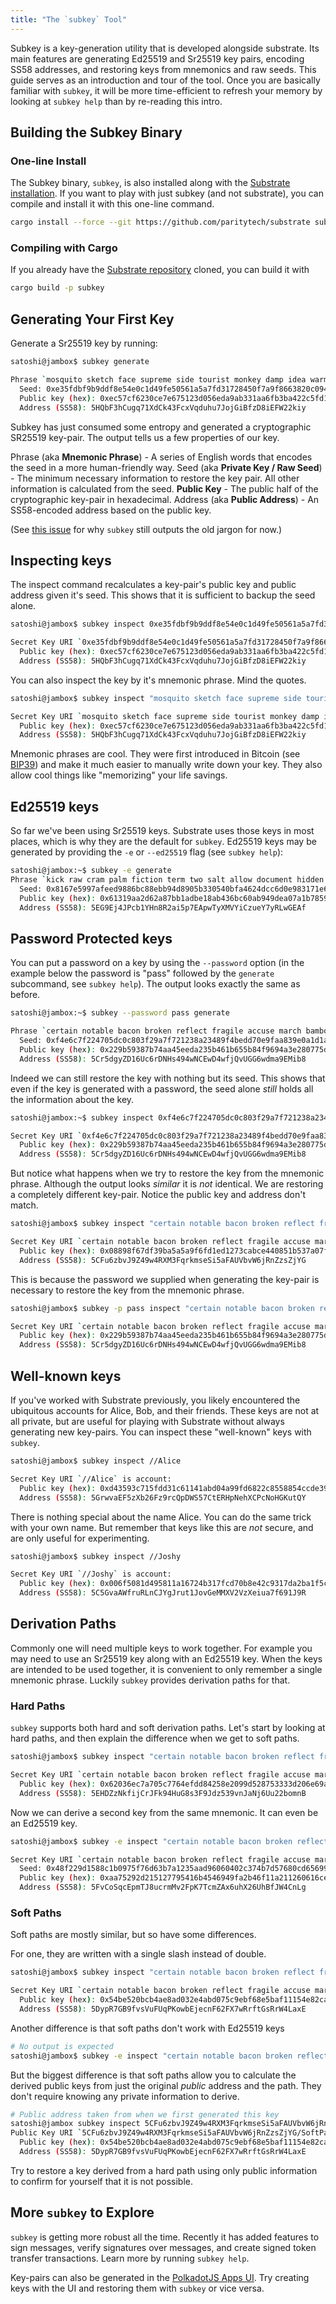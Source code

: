 ```yaml
---
title: "The `subkey` Tool"
---
```

Subkey is a key-generation utility that is developed alongside substrate. Its main features are generating Ed25519 and Sr25519 key pairs, encoding SS58 addresses, and restoring keys from mnemonics and raw seeds. This guide serves as an introduction and tour of the tool. Once you are basically familiar with `subkey`, it will be more time-efficient to refresh your memory by looking at `subkey help` than by re-reading this intro.

## Building the Subkey Binary

### One-line Install
The Subkey binary, `subkey`, is also installed along with the [Substrate installation](getting-started/installing-substrate.md). If you want to play with just subkey (and not substrate), you can compile and install it with this one-line command.
```bash
cargo install --force --git https://github.com/paritytech/substrate subkey
```

### Compiling with Cargo
If you already have the [Substrate repository](https://github.com/paritytech/substrate) cloned, you can build it with
```bash
cargo build -p subkey
```

## Generating Your First Key
Generate a Sr25519 key by running:
```bash
satoshi@jambox$ subkey generate

Phrase `mosquito sketch face supreme side tourist monkey damp idea warm luggage better` is account:
  Seed: 0xe35fdbf9b9ddf8e54e0c1d49fe50561a5a7fd31728450f7a9f8663820c09401e
  Public key (hex): 0xec57cf6230ce7e675123d056eda9ab331aa6fb3ba422c5fd194721ddc6b69a14
  Address (SS58): 5HQbF3hCugq71XdCk43FcxVqduhu7JojGiBfzD8iEFW22kiy
```

Subkey has just consumed some entropy and generated a cryptographic SR25519 key-pair. The output tells us a few properties of our key.

Phrase (aka **Mnemonic Phrase**) - A series of English words that encodes the seed in a more human-friendly way.
Seed (aka **Private Key / Raw Seed**) - The minimum necessary information to restore the key pair. All other information is calculated from the seed.
**Public Key** - The public half of the cryptographic key-pair in hexadecimal.
Address (aka **Public Address**) - An SS58-encoded address based on the public key.

(See [this issue](https://github.com/paritytech/substrate/pull/2669#issuecomment-495702589) for why `subkey` still outputs the old jargon for now.)

## Inspecting keys
The inspect command recalculates a key-pair's public key and public address given it's seed. This shows that it is sufficient to backup the seed alone.
```bash
satoshi@jambox$ subkey inspect 0xe35fdbf9b9ddf8e54e0c1d49fe50561a5a7fd31728450f7a9f8663820c09401e

Secret Key URI `0xe35fdbf9b9ddf8e54e0c1d49fe50561a5a7fd31728450f7a9f8663820c09401e` is account:
  Public key (hex): 0xec57cf6230ce7e675123d056eda9ab331aa6fb3ba422c5fd194721ddc6b69a14
  Address (SS58): 5HQbF3hCugq71XdCk43FcxVqduhu7JojGiBfzD8iEFW22kiy
```

You can also inspect the key by it's mnemonic phrase. Mind the quotes.
```bash
satoshi@jambox$ subkey inspect "mosquito sketch face supreme side tourist monkey damp idea warm luggage better"

Secret Key URI `mosquito sketch face supreme side tourist monkey damp idea warm luggage better` is account:
  Public key (hex): 0xec57cf6230ce7e675123d056eda9ab331aa6fb3ba422c5fd194721ddc6b69a14
  Address (SS58): 5HQbF3hCugq71XdCk43FcxVqduhu7JojGiBfzD8iEFW22kiy
```

Mnemonic phrases are cool. They were first introduced in Bitcoin (see [BIP39](https://github.com/bitcoin/bips/blob/master/bip-0039.mediawiki)) and make it much easier to manually write down your key. They also allow cool things like "memorizing" your life savings.

## Ed25519 keys
So far we've been using Sr25519 keys. Substrate uses those keys in most places, which is why they are the default for `subkey`. Ed25519 keys may be generated by providing the `-e` or `--ed25519` flag (see `subkey help`):

```bash
satoshi@jambox:~$ subkey -e generate
Phrase `kick raw cram palm fiction term two salt allow document hidden mix` is account:
  Seed: 0x8167e5997afeed9886bc88ebb94d8905b330540bfa4624dcc6d0e983171e67ed
  Public key (hex): 0x61319aa2d62a87bb1adbe18ab436bc60ab949dea07a1b7859deb13bdfbb85f53
  Address (SS58): 5EG9Ej4JPcb1YHn8R2ai5p7EApwTyXMVYiCzueY7yRLwGEAf
```

## Password Protected keys
You can put a password on a key by using the `--password` option (in the example below the password is "pass" followed by the `generate` subcommand, see `subkey help`). The output looks exactly the same as before.
```bash
satoshi@jambox:~$ subkey --password pass generate

Phrase `certain notable bacon broken reflect fragile accuse march bamboo isolate call gate` is account:
  Seed: 0xf4e6c7f224705dc0c803f29a7f721238a23489f4bedd70e9faa839e0a1d1a392
  Public key (hex): 0x229b59387b74aa45eeda235b461b655b84f9694a3e280775d5438d64d477673a
  Address (SS58): 5Cr5dgyZD16Uc6rDNHs494wNCEwD4wfjQvUGG6wdma9EMib8
```

Indeed we can still restore the key with nothing but its seed. This shows that even if the key is generated with a password, the seed alone _still_ holds all the information about the key.
```bash
satoshi@jambox:~$ subkey inspect 0xf4e6c7f224705dc0c803f29a7f721238a23489f4bedd70e9faa839e0a1d1a392

Secret Key URI `0xf4e6c7f224705dc0c803f29a7f721238a23489f4bedd70e9faa839e0a1d1a392` is account:
  Public key (hex): 0x229b59387b74aa45eeda235b461b655b84f9694a3e280775d5438d64d477673a
  Address (SS58): 5Cr5dgyZD16Uc6rDNHs494wNCEwD4wfjQvUGG6wdma9EMib8
```

But notice what happens when we try to restore the key from the mnemonic phrase. Although the output looks _similar_ it is _not_ identical. We are restoring a completely different key-pair. Notice the public key and address don't match.
```bash
satoshi@jambox$ subkey inspect "certain notable bacon broken reflect fragile accuse march bamboo isolate call gate"

Secret Key URI `certain notable bacon broken reflect fragile accuse march bamboo isolate call gate` is account:
  Public key (hex): 0x08898f67df39ba5a5a9f6fd1ed1273cabce440851b537a07fad152f85649ce66
  Address (SS58): 5CFu6zbvJ9Z49w4RXM3FqrkmseSi5aFAUVbvW6jRnZzsZjYG
```

This is because the password we supplied when generating the key-pair is necessary to restore the key from the mnemonic phrase.
```bash
satoshi@jambox$ subkey -p pass inspect "certain notable bacon broken reflect fragile accuse march bamboo isolate call gate"

Secret Key URI `certain notable bacon broken reflect fragile accuse march bamboo isolate call gate` is account:
  Public key (hex): 0x229b59387b74aa45eeda235b461b655b84f9694a3e280775d5438d64d477673a
  Address (SS58): 5Cr5dgyZD16Uc6rDNHs494wNCEwD4wfjQvUGG6wdma9EMib8
```

## Well-known keys
If you've worked with Substrate previously, you likely encountered the ubiquitous accounts for Alice, Bob, and their friends. These keys are not at all private, but are useful for playing with Substrate without always generating new key-pairs. You can inspect these "well-known" keys with `subkey`.

```bash
satoshi@jambox$ subkey inspect //Alice

Secret Key URI `//Alice` is account:
  Public key (hex): 0xd43593c715fdd31c61141abd04a99fd6822c8558854ccde39a5684e7a56da27d
  Address (SS58): 5GrwvaEF5zXb26Fz9rcQpDWS57CtERHpNehXCPcNoHGKutQY
```

There is nothing special about the name Alice. You can do the same trick with your own name. But remember that keys like this are _not_ secure, and are only useful for experimenting.
```bash
satoshi@jambox$ subkey inspect //Joshy

Secret Key URI `//Joshy` is account:
  Public key (hex): 0x006f5081d495811a16724b317fcd70b8e42c9317da2ba1f5c36756a41fadec67
  Address (SS58): 5C5GvaAWfruRLnCJYgJrut1JovGeMMXV2VzXeiua7f691J9R
```

## Derivation Paths
Commonly one will need multiple keys to work together. For example you may need to use an Sr25519 key along with an Ed25519 key. When the keys are intended to be used together, it is convenient to only remember a single mnemonic phrase. Luckily `subkey` provides derivation paths for that.

### Hard Paths
`subkey` supports both hard and soft derivation paths. Let's start by looking at hard paths, and then explain the difference when we get to soft paths.

```bash
satoshi@jambox$ subkey inspect "certain notable bacon broken reflect fragile accuse march bamboo isolate call gate"//DerivationPath

Secret Key URI `certain notable bacon broken reflect fragile accuse march bamboo isolate call gate//DerivationPath` is account:
  Public key (hex): 0x62036ec7a705c7764efdd84258e2099d528753333d206e69ab038354cca59375
  Address (SS58): 5EHDZzNkfijCrJFk94HuG8s3F9Jdz539vnJaNj6Uu22bomnB
```

Now we can derive a second key from the same mnemonic. It can even be an Ed25519 key.
```bash
satoshi@jambox$ subkey -e inspect "certain notable bacon broken reflect fragile accuse march bamboo isolate call gate"//OtherPath

Secret Key URI `certain notable bacon broken reflect fragile accuse march bamboo isolate call gate//OtherPath` is account:
  Seed: 0x48f229d1588c1b0975f76d63b7a1235aad96060402c374b7d57680cd65699b1c
  Public key (hex): 0xaa75292d215127795416b4546949fa2b46f11a211260616ceb085dec7f35b6fa
  Address (SS58): 5FvCoSqcEpmTJ8ucrmMv2FpK7TcmZAx6uhX26UhBfJW4CnLg
```


### Soft Paths
Soft paths are mostly similar, but so have some differences.

For one, they are written with a single slash instead of double.
```bash
satoshi@jambox$ subkey inspect "certain notable bacon broken reflect fragile accuse march bamboo isolate call gate"/SoftPath

Secret Key URI `certain notable bacon broken reflect fragile accuse march bamboo isolate call gate/SoftPath` is account:
  Public key (hex): 0x54be520bcb4ae8ad032e4abd075c9ebf68e5baf11154e82cacd8d5f438d73066
  Address (SS58): 5DypR7GB9fvsVuFUqPKowbEjecnF62FX7wRrftGsRrW4LaxE
```

Another difference is that soft paths don't work with Ed25519 keys

```bash
# No output is expected
satoshi@jambox$ subkey -e inspect "certain notable bacon broken reflect fragile accuse march bamboo isolate call gate"/SoftPath
```

But the biggest difference is that soft paths allow you to calculate the derived public keys from just the original _public_ address and the path. They don't require knowing any private information to derive.

```bash
# Public address taken from when we first generated this key
satoshi@jambox subkey inspect 5CFu6zbvJ9Z49w4RXM3FqrkmseSi5aFAUVbvW6jRnZzsZjYG/SoftPath
Public Key URI `5CFu6zbvJ9Z49w4RXM3FqrkmseSi5aFAUVbvW6jRnZzsZjYG/SoftPath` is account:
  Public key (hex): 0x54be520bcb4ae8ad032e4abd075c9ebf68e5baf11154e82cacd8d5f438d73066
  Address (SS58): 5DypR7GB9fvsVuFUqPKowbEjecnF62FX7wRrftGsRrW4LaxE
```

Try to restore a key derived from a hard path using only public information to confirm for yourself that it is not possible.

## More `subkey` to Explore
`subkey` is getting more robust all the time. Recently it has added features to sign messages, verify signatures over messages, and create signed token transfer transactions. Learn more by running `subkey help`.

Key-pairs can also be generated in the [PolkadotJS Apps UI](https://github.com/polkadot-js/apps). Try creating keys with the UI and restoring them with `subkey` or vice versa.
